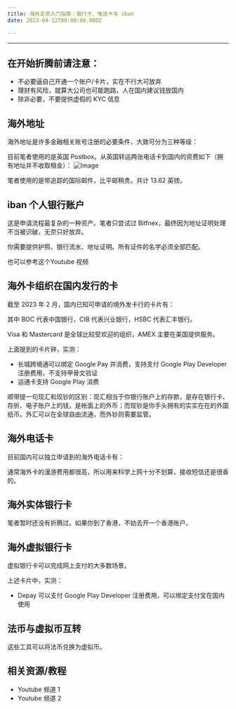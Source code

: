 ```yaml
---
title: 海外走资入门指南：银行卡、电话卡与 iban
date: 2023-04-12T00:00:00.000Z

---
```


<hr />

## 在开始折腾前请注意：
- 不必要逼自己开通一个账户/卡片，实在不行大可放弃
- 理财有风险，就算大公司也可能跑路，人在国内建议钱放国内
- 除非必要，不要提供虚假的 KYC 信息

## 海外地址

海外地址是许多金融相关账号注册的必要条件，大致可分为三种等级：

目前笔者使用的是英国 Postbox。从英国转运两张电话卡到国内的资费如下（拥有地址并不收取租金）：
![Image](https://i.ibb.co/wNsjdpZ/postbox.png)

笔者使用的是带追踪的国际邮件，比平邮稍贵。共计 13.62 英镑。

## iban 个人银行账户

这是申请流程最复杂的一种资产。笔者只尝试过 Bitfnex，最终因为地址证明处理不当被识破，无奈只好放弃。

你需要提供护照、银行流水、地址证明。所有证件的名字必须全部匹配。

也可以参考这个Youtube 视频

## 海外卡组织在国内发行的卡

截至 2023 年 2 月，国内已知可申请的境外发卡行的卡片有：

其中 BOC 代表中国银行，CIB 代表兴业银行，HSBC 代表汇丰银行。

Visa 和 Mastercard 是全球比较受欢迎的组织，AMEX 主要在美国提供服务。

上面提到的卡片钟，实测：
- 长城跨境通可以绑定 Google Pay 并消费，支持支付 Google Play Developer 注册费用，不支持甲骨文验证
- 运通卡支持 Google Play 消费

顺带提一句现汇和现钞的区别：现汇相当于你银行账户上的存款，是存在银行卡、存折、电子账户上的钱，是帐面上的外币；而现钞是你手头拥有的实实在在的外国纸币。外汇可以在全球自由流通，而外钞则需要监管。

## 海外电话卡

目前国内可以独立申请到的海外电话卡有：

通常海外卡的漫游费用都很高，所以用来科学上网十分不划算，接收短信还是很香的。

## 海外实体银行卡

笔者暂时还没有折腾过。如果你到了香港，不妨去开一个香港账户。

## 海外虚拟银行卡

虚拟银行卡可以完成网上支付的大多数场景。

上述卡片中，实测：
- Depay 可以支付 Google Play Developer 注册费用，可以绑定支付宝在国内使用

## 法币与虚拟币互转

这些工具可以将法币兑换为虚拟币。

## 相关资源/教程
- Youtube 频道 1
- Youtube 频道 2
